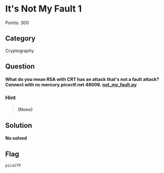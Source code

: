 # It's Not My Fault 1
Points: 300

## Category
Cryptography

## Question
#### What do you mean RSA with CRT has an attack that's not a fault attack? Connect with nc mercury.picoctf.net 48006. [not_my_fault.py](https://mercury.picoctf.net/static/c13913a31851304bc987179878a7000d/not_my_fault.py)

### Hint
>#### (None)



 
## Solution

#### No solved
## Flag
`picoCTF`